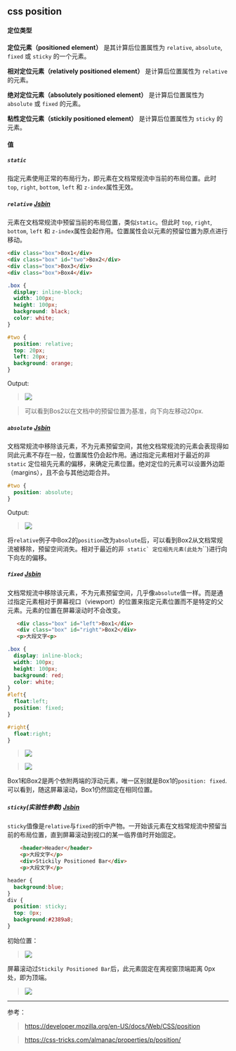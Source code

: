 css position
---

#### 定位类型
**定位元素（positioned element）** 是其计算后位置属性为 `relative`, `absolute`, `fixed` 或 `sticky` 的一个元素。

**相对定位元素（relatively positioned element）** 是计算后位置属性为 `relative` 的元素。

**绝对定位元素（absolutely positioned element）** 是计算后位置属性为 `absolute` 或 `fixed` 的元素。

**粘性定位元素（stickily positioned element）** 是计算后位置属性为 `sticky` 的元素。



#### 值
##### `static`

指定元素使用正常的布局行为，即元素在文档常规流中当前的布局位置。此时 `top`, `right`, `bottom`, `left` 和 `z-index`属性无效。

##### `relative` [Jsbin](https://jsbin.com/vageqi/1/edit?html,css,output)

元素在文档常规流中预留当前的布局位置，类似`static`。但此时 `top`, `right`, `bottom`, `left` 和 `z-index`属性会起作用。位置属性会以元素的预留位置为原点进行移动。
~~~html
<div class="box">Box1</div>
<div class="box" id="two">Box2</div>
<div class="box">Box3</div>
<div class="box">Box4</div>
~~~
~~~css
.box {
  display: inline-block;
  width: 100px;
  height: 100px;
  background: black;
  color: white;
}

#two {
  position: relative;
  top: 20px;
  left: 20px;
  background: orange;
}
~~~

Output:

>![](./raw/images/output1.png)

> 可以看到Bos2以在文档中的预留位置为基准，向下向左移动20px.


##### `absolute` [Jsbin](https://jsbin.com/vageqi/1/edit?html,css,output)

文档常规流中移除该元素，不为元素预留空间，其他文档常规流的元素会表现得如同此元素不存在一般，位置属性仍会起作用。通过指定元素相对于最近的非 `static` 定位祖先元素的偏移，来确定元素位置。绝对定位的元素可以设置外边距（margins），且不会与其他边距合并。
~~~css
#two {
  position: absolute;
}
~~~
Output:
>![](./raw/images/output2.png)

将`relative`例子中Box2的`position`改为`absolute`后，可以看到Box2从文档常规流被移除，预留空间消失。相对于最近的非`` static` 定位祖先元素(此处为``<body>``)进行向下向左的偏移。  


##### `fixed` [Jsbin](https://jsbin.com/falujap/edit?html,css,output)

文档常规流中移除该元素，不为元素预留空间，几乎像`absolute`值一样。而是通过指定元素相对于屏幕视口（viewport）的位置来指定元素位置而不是特定的父元素。元素的位置在屏幕滚动时不会改变。

~~~html
   <div class="box" id="left">Box1</div>
   <div class="box" id="right">Box2</div>
   <p>大段文字<p>
~~~
~~~css
.box {
  display: inline-block;
  width: 100px;
  height: 100px;
  background: red;
  color: white;
}
#left{
  float:left;
  position: fixed;
}

#right{
  float:right;
}
~~~

>![](./raw/images/output3.png)

>![](./raw/images/output4.png)

Box1和Box2是两个依附两端的浮动元素，唯一区别就是Box1的`position: fixed`.可以看到，随这屏幕滚动，Box1仍然固定在相同位置。

##### `sticky`(实验性参数) [Jsbin](https://jsbin.com/najamah/edit?html,css,output)

`sticky`值像是`relative`与`fixed`的折中产物。一开始该元素在文档常规流中预留当前的布局位置，直到屏幕滚动到视口的某一临界值时开始固定。

~~~html
    <header>Header</header>
    <p>大段文字</p>
    <div>Stickily Positioned Bar</div>
    <p>大段文字</p>
~~~
~~~css
header {
  background:blue;
}
div {
  position: sticky;
  top: 0px;
  background:#2389a8;
}
~~~
初始位置：
>![](./raw/images/output5.png)

屏幕滚动过`Stickily Positioned Bar`后，此元素固定在离视窗顶端距离 0px 处，即为顶端。
>![](./raw/images/output6.png)



---
参考：

>https://developer.mozilla.org/en-US/docs/Web/CSS/position

>https://css-tricks.com/almanac/properties/p/position/
